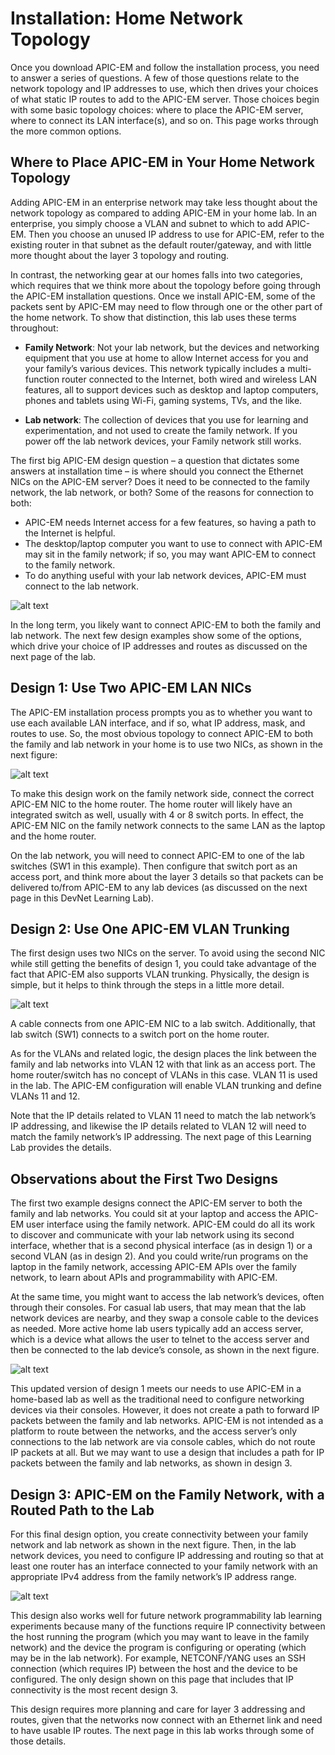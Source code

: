 # Installation: Home Network Topology
Once you download APIC-EM and follow the installation process, you need to answer a series of questions. A few of those questions relate to the network topology and IP addresses to use, which then drives your choices of what static IP routes to add to the APIC-EM server. Those choices begin with some basic topology choices: where to place the APIC-EM server, where to connect its LAN interface(s), and so on. This page works through the more common options.

## Where to Place APIC-EM in Your Home Network Topology
Adding APIC-EM in an enterprise network may take less thought about the network topology as compared to adding APIC-EM in your home lab. In an enterprise, you simply choose a VLAN and subnet to which to add APIC-EM. Then you choose an unused IP address to use for APIC-EM, refer to the existing router in that subnet as the default router/gateway, and with little more thought about the layer 3 topology and routing.

In contrast, the networking gear at our homes falls into two categories, which requires that we think more about the topology before going through the APIC-EM installation questions. Once we install APIC-EM, some of the packets sent by APIC-EM may need to flow through one or the other part of the home network. To show that distinction, this lab uses these terms throughout:

- **Family Network**: Not your lab network, but the devices and networking equipment that you use at home to allow Internet access for you and your family’s various devices. This network typically includes a multi-function router connected to the Internet, both wired and wireless LAN features, all to support devices such as desktop and laptop computers, phones and tablets using Wi-Fi, gaming systems, TVs, and the like.

- **Lab network**: The collection of devices that you use for learning and experimentation, and not used to create the family network. If you power off the lab network devices, your Family network still works.

The first big APIC-EM design question – a question that dictates some answers at installation time – is where should you connect the Ethernet NICs on the APIC-EM server? Does it need to be connected to the family network, the lab network, or both? Some of the reasons for connection to both:
- APIC-EM needs Internet access for a few features, so having a path to the Internet is helpful.
- The desktop/laptop computer you want to use to connect with APIC-EM may sit in the family network; if so, you may want APIC-EM to connect to the family network.
- To do anything useful with your lab network devices, APIC-EM must connect to the lab network.

![alt text](/posts/files/01-apic-03-apic-install-discovery/assets/images/apic-3-08.png)

In the long term, you likely want to connect APIC-EM to both the family and lab network. The next few design examples show some of the options, which drive your choice of IP addresses and routes as discussed on the next page of the lab.

## Design 1: Use Two APIC-EM LAN NICs
The APIC-EM installation process prompts you as to whether you want to use each available LAN interface, and if so, what IP address, mask, and routes to use. So, the most obvious topology to connect APIC-EM to both the family and lab network in your home is to use two NICs, as shown in the next figure:

![alt text](/posts/files/01-apic-03-apic-install-discovery/assets/images/apic-3-09.png)

To make this design work on the family network side, connect the correct APIC-EM NIC to the home router. The home router will likely have an integrated switch as well, usually with 4 or 8 switch ports. In effect, the APIC-EM NIC on the family network connects to the same LAN as the laptop and the home router.

On the lab network, you will need to connect APIC-EM to one of the lab switches (SW1 in this example). Then configure that switch port as an access port, and think more about the layer 3 details so that packets can be delivered to/from APIC-EM to any lab devices (as discussed on the next page in this DevNet Learning Lab).

## Design 2: Use One APIC-EM VLAN Trunking
The first design uses two NICs on the server. To avoid using the second NIC while still getting the benefits of design 1, you could take advantage of the fact that APIC-EM also supports VLAN trunking. Physically, the design is simple, but it helps to think through the steps in a little more detail.

![alt text](/posts/files/01-apic-03-apic-install-discovery/assets/images/apic-3-10.png)

A cable connects from one APIC-EM NIC to a lab switch. Additionally, that lab switch (SW1) connects to a switch port on the home router.

As for the VLANs and related logic, the design places the link between the family and lab networks into VLAN 12 with that link as an access port. The home router/switch has no concept of VLANs in this case. VLAN 11 is used in the lab. The APIC-EM configuration will enable VLAN trunking and define VLANs 11 and 12.

Note that the IP details related to VLAN 11 need to match the lab network’s IP addressing, and likewise the IP details related to VLAN 12 will need to match the family network’s IP addressing. The next page of this Learning Lab provides the details.

## Observations about the First Two Designs
The first two example designs connect the APIC-EM server to both the family and lab networks. You could sit at your laptop and access the APIC-EM user interface using the family network. APIC-EM could do all its work to discover and communicate with your lab network using its second interface, whether that is a second physical interface (as in design 1) or a second VLAN (as in design 2).  And you could write/run programs on the laptop in the family network, accessing APIC-EM APIs over the family network, to learn about APIs and programmability with APIC-EM.

At the same time, you might want to access the lab network’s devices, often through their consoles. For casual lab users, that may mean that the lab network devices are nearby, and they swap a console cable to the devices as needed. More active home lab users typically add an access server, which is a device what allows the user to telnet to the access server and then be connected to the lab device’s console, as shown in the next figure.

![alt text](/posts/files/01-apic-03-apic-install-discovery/assets/images/apic-3-11.png)

This updated version of design 1 meets our needs to use APIC-EM in a home-based lab as well as the traditional need to configure networking devices via their consoles. However, it does not create a path to forward IP packets between the family and lab networks. APIC-EM is not intended as a platform to route between the networks, and the access server’s only connections to the lab network are via console cables, which do not route IP packets at all. But we may want to use a design that includes a path for IP packets between the family and lab networks, as shown in design 3.

## Design 3: APIC-EM on the Family Network, with a Routed Path to the Lab
For this final design option, you create connectivity between your family network and lab network as shown in the next figure. Then, in the lab network devices, you need to configure IP addressing and routing so that at least one router has an interface connected to your family network with an appropriate IPv4 address from the family network’s IP address range.

![alt text](/posts/files/01-apic-03-apic-install-discovery/assets/images/apic-3-12.png)

This design also works well for future network programmability lab learning experiments because many of the functions require IP connectivity between the host running the program (which you may want to leave in the family network) and the device the program is configuring or operating (which may be in the lab network). For example, NETCONF/YANG uses an SSH connection (which requires IP) between the host and the device to be configured. The only design shown on this page that includes that IP connectivity is the most recent design 3.

This design requires more planning and care for layer 3 addressing and routes, given that the networks now connect with an Ethernet link and need to have usable IP routes. The next page in this lab works through some of those details.
